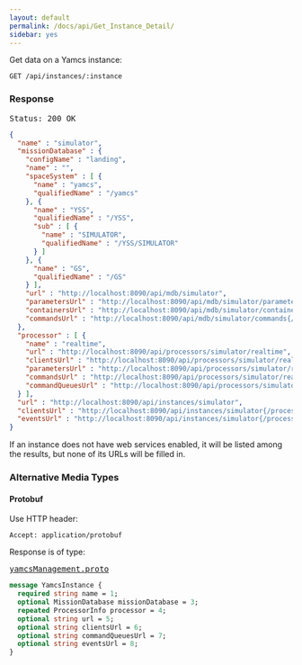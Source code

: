 ```yaml
---
layout: default
permalink: /docs/api/Get_Instance_Detail/
sidebar: yes
---
```


Get data on a Yamcs instance:

    GET /api/instances/:instance


### Response

<pre class="header">Status: 200 OK</pre>
```json
{
  "name" : "simulator",
  "missionDatabase" : {
    "configName" : "landing",
    "name" : "",
    "spaceSystem" : [ {
      "name" : "yamcs",
      "qualifiedName" : "/yamcs"
    }, {
      "name" : "YSS",
      "qualifiedName" : "/YSS",
      "sub" : [ {
        "name" : "SIMULATOR",
        "qualifiedName" : "/YSS/SIMULATOR"
      } ]
    }, {
      "name" : "GS",
      "qualifiedName" : "/GS"
    } ],
    "url" : "http://localhost:8090/api/mdb/simulator",
    "parametersUrl" : "http://localhost:8090/api/mdb/simulator/parameters{/namespace}{/name}",
    "containersUrl" : "http://localhost:8090/api/mdb/simulator/containers{/namespace}{/name}",
    "commandsUrl" : "http://localhost:8090/api/mdb/simulator/commands{/namespace}{/name}"
  },
  "processor" : [ {
    "name" : "realtime",
    "url" : "http://localhost:8090/api/processors/simulator/realtime",
    "clientsUrl" : "http://localhost:8090/api/processors/simulator/realtime/clients",
    "parametersUrl" : "http://localhost:8090/api/processors/simulator/realtime/parameters{/namespace}{/name}",
    "commandsUrl" : "http://localhost:8090/api/processors/simulator/realtime/commands{/namespace}{/name}",
    "commandQueuesUrl" : "http://localhost:8090/api/processors/simulator/realtime/cqueues{/name}"
  } ],
  "url" : "http://localhost:8090/api/instances/simulator",
  "clientsUrl" : "http://localhost:8090/api/instances/simulator{/processor}/clients",
  "eventsUrl" : "http://localhost:8090/api/instances/simulator{/processor}/events"
}
```

If an instance does not have web services enabled, it will be listed among the results, but none of its URLs will be filled in.

### Alternative Media Types

#### Protobuf

Use HTTP header:

    Accept: application/protobuf
    
Response is of type:

<pre class="r header"><a href="/docs/api/yamcsManagement.proto/">yamcsManagement.proto</a></pre>

```proto
message YamcsInstance {
  required string name = 1;
  optional MissionDatabase missionDatabase = 3;
  repeated ProcessorInfo processor = 4;
  optional string url = 5;
  optional string clientsUrl = 6;
  optional string commandQueuesUrl = 7;
  optional string eventsUrl = 8;
}
```
